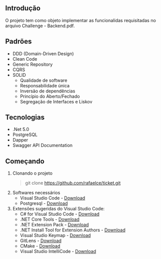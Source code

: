 ## Introdução

O projeto tem como objeto implementar as funcionalidas requisitadas no arquivo Challenge - Backend.pdf.

## Padrões

- DDD (Domain-Driven Design)
- Clean Code
- Generic Repository
- CQRS
- SOLID
  - Qualidade de software
  - Responsabilidade única
  - Inversão de dependências
  - Princípio do Aberto/Fechado
  - Segregação de Interfaces e Liskov

## Tecnologias

- .Net 5.0
- PostgreSQL
- Dapper
- Swagger API Documentation

## Começando

1. Clonando o projeto
   > git clone https://github.com/rafaelce/ticket.git
2. Softwares necessários
   - Visual Studio Code - [Download](https://code.visualstudio.com/download)
   - Postgresql - [Download](https://www.postgresql.org/download/)
3. Extensões sugeridas do Visual Studio Code:
   - C# for Visual Studio Code - [Download](https://marketplace.visualstudio.com/items?itemName=ms-dotnettools.csharp)
   - .NET Core Tools - [Download](https://marketplace.visualstudio.com/items?itemName=formulahendry.dotnet)
   - .NET Extension Pack - [Download](https://marketplace.visualstudio.com/items?itemName=ms-dotnettools.vscode-dotnet-pack)
   - .NET Install Tool for Extension Authors - [Download](https://marketplace.visualstudio.com/items?itemName=ms-dotnettools.vscode-dotnet-runtime)
   - Visual Studio Keymap - [Download](https://marketplace.visualstudio.com/items?itemName=ms-vscode.vs-keybindings)
   - GitLens - [Download](https://marketplace.visualstudio.com/items?itemName=eamodio.gitlens)
   - CMake - [Download](https://marketplace.visualstudio.com/items?itemName=twxs.cmake)
   - Visual Studio IntelliCode - [Download](https://marketplace.visualstudio.com/items?itemName=VisualStudioExptTeam.vscodeintellicode)
